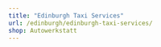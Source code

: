 ```yaml
---
title: "Edinburgh Taxi Services"
url: /edinburgh/edinburgh-taxi-services/
shop: Autowerkstatt
---
```

